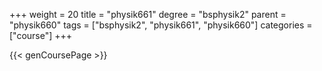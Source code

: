 +++
weight = 20
title = "physik661"
degree = "bsphysik2"
parent = "physik660"
tags = ["bsphysik2", "physik661", "physik660"]
categories = ["course"]
+++

{{< genCoursePage >}}
